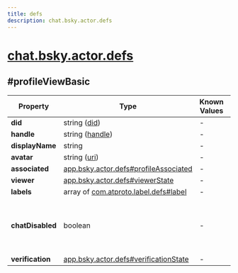 ```yaml
---
title: defs
description: chat.bsky.actor.defs
---
```


# [chat.bsky.actor.defs](https://github.com/myConsciousness/atproto.dart/blob/main/lexicons/chat/bsky/actor/defs.json)

## #profileViewBasic

| Property | Type | Known Values | Required | Description |
| --- | --- | --- | :---: | --- |
| **did** | string ([did](https://atproto.com/specs/did)) | - | ✅ | - |
| **handle** | string ([handle](https://atproto.com/specs/handle)) | - | ✅ | - |
| **displayName** | string | - | ❌ | - |
| **avatar** | string ([uri](https://atproto.com/specs/lexicon#uri)) | - | ❌ | - |
| **associated** | [app.bsky.actor.defs#profileAssociated](../../../../lexicons/app/bsky/actor/defs.md#profileassociated) | - | ❌ | - |
| **viewer** | [app.bsky.actor.defs#viewerState](../../../../lexicons/app/bsky/actor/defs.md#viewerstate) | - | ❌ | - |
| **labels** | array of [com.atproto.label.defs#label](../../../../lexicons/com/atproto/label/defs.md#label) | - | ❌ | - |
| **chatDisabled** | boolean | - | ❌ | Set to true when the actor cannot actively participate in conversations |
| **verification** | [app.bsky.actor.defs#verificationState](../../../../lexicons/app/bsky/actor/defs.md#verificationstate) | - | ❌ | - |
